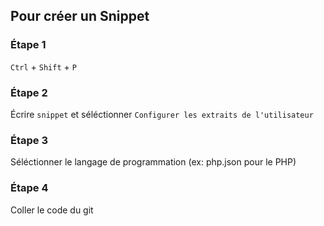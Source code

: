 ## Pour créer un Snippet
### Étape 1
`Ctrl` + `Shift` + `P`

### Étape 2
Écrire `snippet` et séléctionner `Configurer les extraits de l'utilisateur`

### Étape 3
Séléctionner le langage de programmation (ex: php.json pour le PHP)

### Étape 4
Coller le code du git
